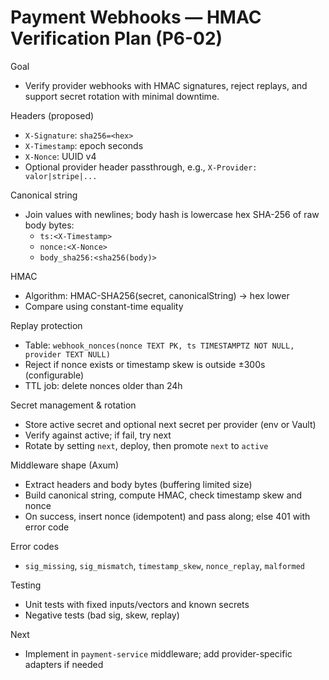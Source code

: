 # Payment Webhooks — HMAC Verification Plan (P6-02)

Goal

- Verify provider webhooks with HMAC signatures, reject replays, and support secret rotation with minimal downtime.

Headers (proposed)

- `X-Signature`: `sha256=<hex>`
- `X-Timestamp`: epoch seconds
- `X-Nonce`: UUID v4
- Optional provider header passthrough, e.g., `X-Provider: valor|stripe|...`

Canonical string

- Join values with newlines; body hash is lowercase hex SHA-256 of raw body bytes:
  - `ts:<X-Timestamp>`
  - `nonce:<X-Nonce>`
  - `body_sha256:<sha256(body)>`

HMAC

- Algorithm: HMAC-SHA256(secret, canonicalString) → hex lower
- Compare using constant-time equality

Replay protection

- Table: `webhook_nonces(nonce TEXT PK, ts TIMESTAMPTZ NOT NULL, provider TEXT NULL)`
- Reject if nonce exists or timestamp skew is outside ±300s (configurable)
- TTL job: delete nonces older than 24h

Secret management & rotation

- Store active secret and optional next secret per provider (env or Vault)
- Verify against active; if fail, try next
- Rotate by setting `next`, deploy, then promote `next` to `active`

Middleware shape (Axum)

- Extract headers and body bytes (buffering limited size)
- Build canonical string, compute HMAC, check timestamp skew and nonce
- On success, insert nonce (idempotent) and pass along; else 401 with error code

Error codes

- `sig_missing`, `sig_mismatch`, `timestamp_skew`, `nonce_replay`, `malformed`

Testing

- Unit tests with fixed inputs/vectors and known secrets
- Negative tests (bad sig, skew, replay)

Next

- Implement in `payment-service` middleware; add provider-specific adapters if needed

